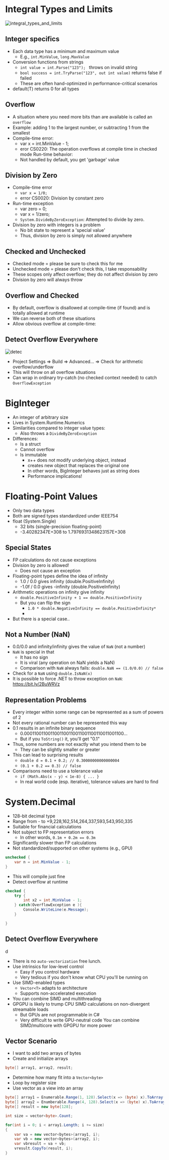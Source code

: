 # Integral Types and Limits
![integral_types_and_limits](assets/integral_types_and_limits.png)

## Integer specifics
- Each data type has a minimum and maximum value
	- E.g., `int.MinValue`, `long.MaxValue`
- Conversion functions from strings
	- `int value = int.Parse("123"); ` throws on invalid string
	- `bool success = int.TryParse("123", out int value)` returns false if failed
	- These are often hand-optimized in performance-critical scenarios
- default(T) returns 0 for all types 

## Overflow
- A situation where you need more bits than are available is called an `overflow`
- Example: adding 1 to the largest number, or subtracting 1 from the smallest
- Compile-time error:
	- var x = int.MinValue - 1;
	- eror CS0220: The operation overflows at compile time in checked mode
Run-time behavior:
	- Not handled by default, you get 'garbage' value 

## Division by Zero 
- Compile-time error
	- `var x = 1/0;`
	- error CS0020: Division by constant zero
- Run-time exception
	- var zero = 0; 
	- var x = 1/zero;
	- `System.DivideByZeroException`: Attempted to divide by zero. 
- Division by zero with integers is a problem
	- No bit state to represent a 'special value'
	- Thus, division by zero is simply not allowed anywhere

## Checked and Unchecked 
- Checked mode = please be sure to check this for me
- Unchecked mode = please don't check this, I take responsability 
- These scopes only affect overflow; they do not affect division by zero 
- Division by zero will always throw

## Overflow and Checked 
- By default, overflow is disallowed at compile-time (if found) and is totally allowed at runtime
- We can reverse both of these situations
- Allow obvious overflow at compile-time:

## Detect Overflow Everywhere

![detec](assets/detec.png)

- Project Settings => Build => Advanced... => Check for arithmetic overflow/underflow
- This will throw on all overflow situations
- Can wrap in ordinary try-catch (no checked context needed) to catch `OverflowException`


# BigInteger
- An integer of arbitrary size
- Lives in System.Runtime.Numerics 
- Similarities compared to integer value types: 
	- Also throws a `DivideByZeroException`
- Differences: 
	- Is a struct
	- Cannot overflow 
	- Is immutable
		- x++ does not modify underlying object, instead
		- creates new object that replaces the original one
		- In other words, BigInteger behaves just as string does
		- Performance implications!

# Floating-Point Values
- Only two data types 
- Both are signed types standardized under IEEE754
- float (System.Single)
	- 32 bits (single-precision floating-point)
	- -3.40282347E+308 to 1.7976931348623157E+308

## Special States 
- FP calculations do not cause exceptions 
- Division by zero is allowed!
	- Does not cause an exception
- Floating-point types define the idea of infinity 
	- 1.0 / 0.0 gives infinity (double.PositiveInfinity) 
	- -1.0f / 0.0 gives -infinity (double.PositiveInfinity)
- Arithmetic operations on infinity give infinity 
	- `double.PositiveInfinity + 1 == double.PositiveInfinity `
	- But you can flip the sign 
		- `1.0 * double.NegativeInfinity == double.PositiveInfinity*`
		- 
- But there is a special case.. 

## Not a Number (NaN)
- 0.0/0.0 and infinity/infinity gives the value of `NaN` (not a number)
- `NaN` is special in that
	- It has no sign
	- It is viral (any operation on NaN yields a NaN)
	- Comparison with `NaN` always fails: `double.NaN == (1.0/0.0) // false`
- Check for a `NaN` using `double.IsNaN(x)`
- It is possible to force .NET to throw exception on `NaN`: https://bit.ly/2BuWRVz

## Representation Problems
- Every integer within some range can be represented as a sum of powers of 2
- Not every rational number can be represented this way 
- 0.1 results in an infinite binary sequence
	- 0.0001100110011001100110011001100110011001100...
	- But if you `ToString()` it, you'll get "0.1"
- Thus, some numbers are not exactly what you intend them to be 
	- They can be slightly smaller or greater 
- This can lead to surprising results
	- `double d = 0.1 + 0.2; // 0.30000000000000004`
	- `(0.1 + 0.2 == 0.3) // false`
- Comparisons need to use a tolerance value 
	- `if (Math.Abs(x - y) < 1e-8) { ... }` 
	- In real world code (esp. iterative), tolerance values are hard to find

# System.Decimal 
- 128-bit decimal type 
- Range from - to +9,228,162,514,264,337,593,543,950,335
- Suitable for financial calculations 
- Not subject to FP representation errors
	- In other words, `0.1m + 0.2m == 0.3m` 
- Significantly slower than FP calculations 
- Not standardized/supported on other systems (e.g., GPU)

	


```c#
unchecked { 
	var n = int.MinValue - 1;
}
```
- This will compile just fine
- Detect overflow at runtime 
```c#
checked {
	try {
		int x2 = int.MinValue - 1;
	} catch(OverflowException e ){
		Console.WriteLine(e.Message);
	}

}
```


## Detect Overflow Everywhere 
d

- There is no `auto-vectorization` free lunch. 
- Use intrinsics for low-level control
	- Easy if you control hardware
	- Very tedious if you don't know what CPU you'll be running on 
- Use SIMD-enabled types 
	- `Vector<T>` adapts to architecture
	- Supports non-accelerated execution
- You can combine SIMD and multithreading
- GPGPU is likely to trump CPU SIMD calculations on non-divergent streamable loads 
	- But GPUs are not programmable in C# 
	- Very difficult to write GPU-neutral code 
You can combine SIMD/multicore with GPGPU for more power

## Vector<T> Scenario 
- I want to add two arrays of bytes
- Create and initialize arrays 
```c#
byte[] array1, array2, result;
```
- Determine how many fit into a `Vector<byte>`
- Loop by register size
- Use vector as a view into an array 

```c#
byte[] array1 = Enumerable.Range(1, 128).Select(x => (byte) x).ToArray()
byte[] array2 = Enumberable.Range(4, 128).Select(x => (byte) x).ToArray()
byte[] result = new byte[128];

int size = vector<byte>.Count;

for(int i = 0; i < array1.Length; i += size)
{
	var va = new vector<bytes>(array1, i);
	var vb = new vector<bytes>(array2, i);
	var vbresult = va + vb;
	vresult.CopyTo(result, i);
}

```